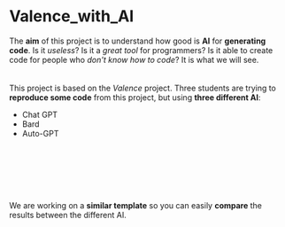 # Valence_with_AI



The **aim** of this project is to understand how good is **AI** for **generating code**. Is it *useless*? Is it a *great tool* for programmers? Is it able to create code for people who *don't know how to code*? It is what we will see.
<br><br><br>
This project is based on the *Valence* project. Three students are trying to **reproduce some code** from this project, but using **three different AI**:
- Chat GPT
- Bard
- Auto-GPT



<br><br><br><br><br>


We are working on a **similar template** so you can easily **compare** the results between the different AI.
